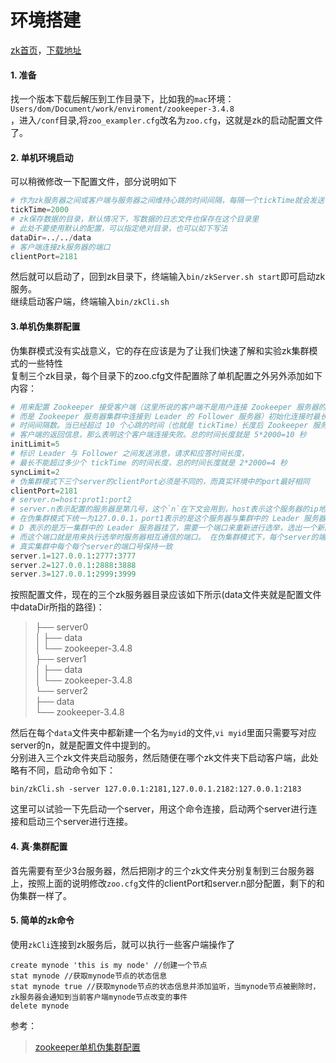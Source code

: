 # 环境搭建

[zk首页](http://zookeeper.apache.org/)，[下载地址](http://mirrors.cnnic.cn/apache/zookeeper/)

#### 1. 准备

找一个版本下载后解压到工作目录下，比如我的`mac`环境：`Users/dom/Document/work/enviroment/zookeeper-3.4.8`  
，进入`/conf`目录,将`zoo_exampler.cfg`改名为`zoo.cfg`，这就是zk的启动配置文件了。

#### 2. 单机环境启动

可以稍微修改一下配置文件，部分说明如下

```python
# 作为zk服务器之间或客户端与服务器之间维持心跳的时间间隔，每隔一个tickTime就会发送一个心跳请求确认对方是否存活，使用默认即可
tickTime=2000
# zk保存数据的目录，默认情况下，写数据的日志文件也保存在这个目录里
# 此处不要使用默认的配置，可以指定绝对目录，也可以如下写法
dataDir=../../data
# 客户端连接zk服务器的端口
clientPort=2181
```

然后就可以启动了，回到zk目录下，终端输入`bin/zkServer.sh start`即可启动zk服务。  
继续启动客户端，终端输入`bin/zkCli.sh`

#### 3.单机伪集群配置

伪集群模式没有实战意义，它的存在应该是为了让我们快速了解和实验zk集群模式的一些特性  
复制三个zk目录，每个目录下的zoo.cfg文件配置除了单机配置之外另外添加如下内容：

```python
# 用来配置 Zookeeper 接受客户端（这里所说的客户端不是用户连接 Zookeeper 服务器的客户端，
# 而是 Zookeeper 服务器集群中连接到 Leader 的 Follower 服务器）初始化连接时最长能忍受多少个心跳
# 时间间隔数。当已经超过 10 个心跳的时间（也就是 tickTime）长度后 Zookeeper 服务器还没有收到
# 客户端的返回信息，那么表明这个客户端连接失败。总的时间长度就是 5*2000=10 秒 
initLimit=5
# 标识 Leader 与 Follower 之间发送消息，请求和应答时间长度，
# 最长不能超过多少个 tickTime 的时间长度，总的时间长度就是 2*2000=4 秒 
syncLimit=2 
# 伪集群模式下三个server的clientPort必须是不同的，而真实环境中的port最好相同
clientPort=2181
# server.n=host:prot1:port2
# server.n表示配置的服务器是第几号，这个`n`在下文会用到，host表示这个服务器的ip地址，
# 在伪集群模式下统一为127.0.0.1，port1表示的是这个服务器与集群中的 Leader 服务器交换信息的端口；
# D 表示的是万一集群中的 Leader 服务器挂了，需要一个端口来重新进行选举，选出一个新的 Leader，
# 而这个端口就是用来执行选举时服务器相互通信的端口。 在伪集群模式下，每个server的端口号都不同，
# 真实集群中每个每个server的端口号保持一致
server.1=127.0.0.1:2777:3777
server.2=127.0.0.1:2888:3888
server.3=127.0.0.1:2999:3999
```

按照配置文件，现在的三个zk服务器目录应该如下所示\(data文件夹就是配置文件中dataDir所指的路径\)：

> ├── server0  
> │   ├── data  
> │   └── zookeeper-3.4.8  
> ├── server1  
> │   ├── data  
> │   └── zookeeper-3.4.8  
> └── server2  
>     ├── data  
>     └── zookeeper-3.4.8

然后在每个`data`文件夹中都新建一个名为`myid`的文件,`vi myid`里面只需要写对应server的n，就是配置文件中提到的。  
分别进入三个zk文件夹启动服务，然后随便在哪个zk文件夹下启动客户端，此处略有不同，启动命令如下：

```shell
bin/zkCli.sh -server 127.0.0.1:2181,127.0.0.1.2182:127.0.0.1:2183
```

这里可以试验一下先启动一个server，用这个命令连接，启动两个server进行连接和启动三个server进行连接。

#### 4. 真·集群配置

首先需要有至少3台服务器，然后把刚才的三个zk文件夹分别复制到三台服务器上，按照上面的说明修改`zoo.cfg`文件的clientPort和server.n部分配置，剩下的和伪集群一样了。

#### 5. 简单的zk命令

使用`zkCli`连接到zk服务后，就可以执行一些客户端操作了

```shell
create mynode 'this is my node' //创建一个节点
stat mynode //获取mynode节点的状态信息
stat mynode true //获取mynode节点的状态信息并添加监听，当mynode节点被删除时，zk服务器会通知到当前客户端mynode节点改变的事件
delete mynode
```

参考：

> [zookeeper单机伪集群配置](https://segmentfault.com/a/1190000005846249)



